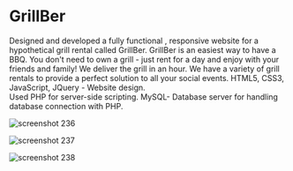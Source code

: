 # GrillBer
Designed and developed a fully functional , responsive website for a hypothetical grill rental called GrillBer. 
GrillBer is an easiest way to have a BBQ. 
You don't need to own a grill - just rent for a day and enjoy with your friends and family! 
We deliver the grill in an hour. We have a variety of grill rentals to provide a perfect solution to all your social events. 
HTML5, CSS3, JavaScript, JQuery - Website design.  
Used PHP for server-side scripting. 
MySQL- Database server for handling database connection with PHP.

![screenshot 236](https://user-images.githubusercontent.com/33267544/46491042-9b2b4380-c7d7-11e8-8b1e-c3cd3b7982c6.png)

![screenshot 237](https://user-images.githubusercontent.com/33267544/46491044-9cf50700-c7d7-11e8-8413-428de44cc160.png)

![screenshot 238](https://user-images.githubusercontent.com/33267544/46491048-9ebeca80-c7d7-11e8-9f0d-662a091dabf1.png)
